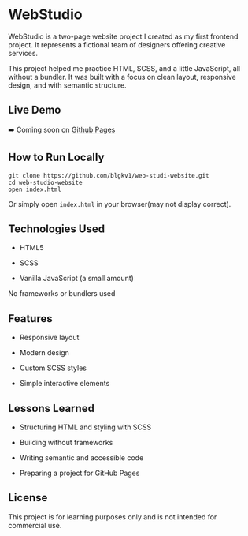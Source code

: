 # WebStudio

WebStudio is a two-page website project I created as my first frontend project.
It represents a fictional team of designers offering creative services.

This project helped me practice HTML, SCSS, and a little JavaScript, all without a bundler. It was built with a focus on clean layout, responsive design, and with semantic structure.


## Live Demo

➡️ Coming soon on [Github Pages](https://pages.github.com/)


## How to Run Locally

```
git clone https://github.com/blgkv1/web-studi-website.git
cd web-studio-website
open index.html
```
Or simply open `index.html` in your browser(may not display correct).


## Technologies Used

- HTML5

- SCSS

- Vanilla JavaScript (a small amount)


No frameworks or bundlers used


## Features

- Responsive layout

- Modern design

- Custom SCSS styles

- Simple interactive elements


## Lessons Learned

- Structuring HTML and styling with SCSS

- Building without frameworks

- Writing semantic and accessible code

- Preparing a project for GitHub Pages


## License

This project is for learning purposes only and is not intended for commercial use.
